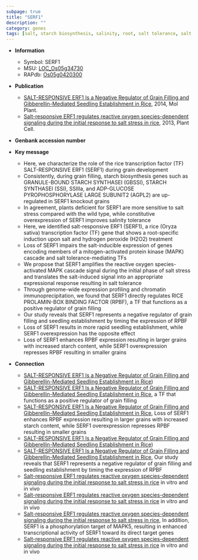 ```yaml
---
subpage: true
title: "SERF1"
description: ""
category: genes
tags: [salt, starch biosynthesis, salinity, root, salt tolerance, salt stress, grain filling, seedling, grain, transcription factor, starch]
---
```


* **Information**  
    + Symbol: SERF1  
    + MSU: [LOC_Os05g34730](http://rice.plantbiology.msu.edu/cgi-bin/ORF_infopage.cgi?orf=LOC_Os05g34730)  
    + RAPdb: [Os05g0420300](http://rapdb.dna.affrc.go.jp/viewer/gbrowse_details/irgsp1?name=Os05g0420300)  

* **Publication**  
    + [SALT-RESPONSIVE ERF1 Is a Negative Regulator of Grain Filling and Gibberellin-Mediated Seedling Establishment in Rice](http://www.ncbi.nlm.nih.gov/pubmed?term=SALT-RESPONSIVE+ERF1+Is+a+Negative+Regulator+of+Grain+Filling+and+Gibberellin-Mediated+Seedling+Establishment+in+Rice%5BTitle%5D), 2014, Mol Plant.
    + [Salt-responsive ERF1 regulates reactive oxygen species-dependent signaling during the initial response to salt stress in rice](http://www.ncbi.nlm.nih.gov/pubmed?term=Salt-responsive+ERF1+regulates+reactive+oxygen+species-dependent+signaling+during+the+initial+response+to+salt+stress+in+rice%5BTitle%5D), 2013, Plant Cell.

* **Genbank accession number**  

* **Key message**  
    + Here, we characterize the role of the rice transcription factor (TF) SALT-RESPONSIVE ERF1 (SERF1) during grain development
    + Consistently, during grain filling, starch biosynthesis genes such as GRANULE-BOUND STARCH SYNTHASEI (GBSSI), STARCH SYNTHASEI (SSI), SSIIIa, and ADP-GLUCOSE PYROPHOSPHORYLASE LARGE SUBUNIT2 (AGPL2) are up-regulated in SERF1 knockout grains
    + In agreement, plants deficient for SERF1 are more sensitive to salt stress compared with the wild type, while constitutive overexpression of SERF1 improves salinity tolerance
    + Here, we identified salt-responsive ERF1 (SERF1), a rice (Oryza sativa) transcription factor (TF) gene that shows a root-specific induction upon salt and hydrogen peroxide (H2O2) treatment
    + Loss of SERF1 impairs the salt-inducible expression of genes encoding members of a mitogen-activated protein kinase (MAPK) cascade and salt tolerance-mediating TFs
    + We propose that SERF1 amplifies the reactive oxygen species-activated MAPK cascade signal during the initial phase of salt stress and translates the salt-induced signal into an appropriate expressional response resulting in salt tolerance
    + Through genome-wide expression profiling and chromatin immunoprecipitation, we found that SERF1 directly regulates RICE PROLAMIN-BOX BINDING FACTOR (RPBF), a TF that functions as a positive regulator of grain filling
    + Our study reveals that SERF1 represents a negative regulator of grain filling and seedling establishment by timing the expression of RPBF
    + Loss of SERF1 results in more rapid seedling establishment, while SERF1 overexpression has the opposite effect
    + Loss of SERF1 enhances RPBF expression resulting in larger grains with increased starch content, while SERF1 overexpression represses RPBF resulting in smaller grains

* **Connection**  
    + [SALT-RESPONSIVE ERF1 Is a Negative Regulator of Grain Filling and Gibberellin-Mediated Seedling Establishment in Rice](RAmy1A))
    + [SALT-RESPONSIVE ERF1 Is a Negative Regulator of Grain Filling and Gibberellin-Mediated Seedling Establishment in Rice](RPBF), a TF that functions as a positive regulator of grain filling
    + [SALT-RESPONSIVE ERF1 Is a Negative Regulator of Grain Filling and Gibberellin-Mediated Seedling Establishment in Rice](http://www.ncbi.nlm.nih.gov/pubmed?term=SALT-RESPONSIVE+ERF1+Is+a+Negative+Regulator+of+Grain+Filling+and+Gibberellin-Mediated+Seedling+Establishment+in+Rice%5BTitle%5D), Loss of SERF1 enhances RPBF expression resulting in larger grains with increased starch content, while SERF1 overexpression represses RPBF resulting in smaller grains
    + [SALT-RESPONSIVE ERF1 Is a Negative Regulator of Grain Filling and Gibberellin-Mediated Seedling Establishment in Rice](RAmy1A))
    + [SALT-RESPONSIVE ERF1 Is a Negative Regulator of Grain Filling and Gibberellin-Mediated Seedling Establishment in Rice](http://www.ncbi.nlm.nih.gov/pubmed?term=SALT-RESPONSIVE+ERF1+Is+a+Negative+Regulator+of+Grain+Filling+and+Gibberellin-Mediated+Seedling+Establishment+in+Rice%5BTitle%5D), Our study reveals that SERF1 represents a negative regulator of grain filling and seedling establishment by timing the expression of RPBF
    + [Salt-responsive ERF1 regulates reactive oxygen species-dependent signaling during the initial response to salt stress in rice](ZFP179) in vitro and in vivo
    + [Salt-responsive ERF1 regulates reactive oxygen species-dependent signaling during the initial response to salt stress in rice](ZFP179) in vitro and in vivo
    + [Salt-responsive ERF1 regulates reactive oxygen species-dependent signaling during the initial response to salt stress in rice](http://www.ncbi.nlm.nih.gov/pubmed?term=Salt-responsive+ERF1+regulates+reactive+oxygen+species-dependent+signaling+during+the+initial+response+to+salt+stress+in+rice%5BTitle%5D), In addition, SERF1 is a phosphorylation target of MAPK5, resulting in enhanced transcriptional activity of SERF1 toward its direct target genes
    + [Salt-responsive ERF1 regulates reactive oxygen species-dependent signaling during the initial response to salt stress in rice](ZFP179) in vitro and in vivo



